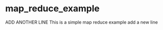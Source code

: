 map_reduce_example
==================

ADD ANOTHER LINE
This is a simple map reduce example
add a new line
